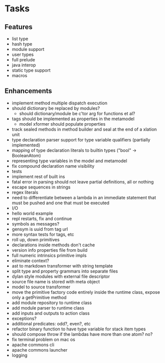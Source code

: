 # Tasks

## Features

- list type
- hash type
- module support
- user types
- full prelude
- java interop
- static type support
- macros

## Enhancements

- implement method multiple dispatch execution
- should dictionary be replaced by modules?
    - should dictionary/module be c'tor arg for functions et al?
- tags should be implemented as properties in the metamodel
    - model xformer should populate properties
- track sealed methods in method builder and seal at the end of a xlation unit
- type declaration parser support for type variable qualifiers (partially implemented)
- mapping of type declaration literals to builtin types ("bool" -> BooleanAtom)
- representing type variables in the model and metamodel
- fix compound declaration name visibility
- tests
- implement rest of built ins
- fatal error in parsing should not leave partial definitions, all or nothing
- escape sequences in strings
- regex literals
- need to differentiate between a lambda in an immediate statement that must be pushed and one that must be executed
- I/O
- hello world example
- repl restarts, fix and continue
- symbols as messages?
- gensym is uuid from tag url
- more syntax tests for tags, etc
- roll up, down primitives
- declarations inside methods don't cache
- version info properties file from build
- full numeric intrinsics primitive impls
- eliminate context?
- ast to markdown transformer with string template
- split type and property grammars into separate files
- dylan style modules with external file descriptor
- source file name is stored with meta object
- model to source transformer
- move the primitive factory code entirely inside the runtime class, expose only a getPrimitive method
- add module repository to runtime class
- add module parser to runtime class
- add inputs and outputs to action class
- exceptions?
- additional predicates: odd?, even?, etc
- refactor binary function to have type variable for stack item types
- should compose throw if the lambdas have more than one atom? no?
- fix terminal problem on mac os
- apache commons cli
- apache commons launcher
- logging


